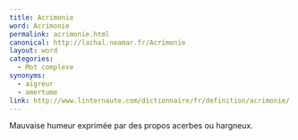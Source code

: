 ```yaml
---
title: Acrimonie
word: Acrimonie
permalink: acrimonie.html
canonical: http://lachal.neamar.fr/Acrimonie
layout: word
categories:
  - Mot complexe
synonyms:
  - aigreur
  - amertume
link: http://www.linternaute.com/dictionnaire/fr/definition/acrimonie/
---
```


Mauvaise humeur exprimée par des propos acerbes ou hargneux.

